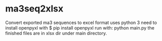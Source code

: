 # ma3seq2xlsx
Convert exported ma3 sequences to excel format
uses python 3
need to install openpyxl with
$ pip install openpyxl
run with: python main.py
the finished files are in xlsx dir under main directory.
